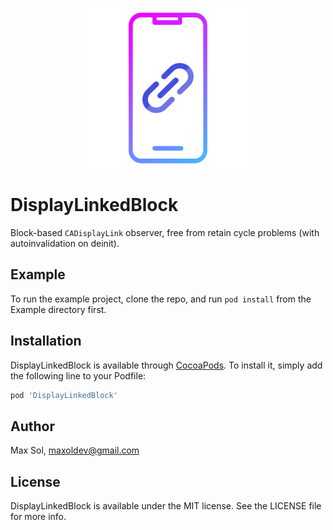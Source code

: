 <p align="center"><img src="icon.png" width=256 alt="icon"/></p>

# DisplayLinkedBlock

Block-based `CADisplayLink` observer, free from retain cycle problems (with autoinvalidation on deinit).

## Example

To run the example project, clone the repo, and run `pod install` from the Example directory first.

## Installation

DisplayLinkedBlock is available through [CocoaPods](https://cocoapods.org). To install
it, simply add the following line to your Podfile:

```ruby
pod 'DisplayLinkedBlock'
```

## Author

Max Sol, maxoldev@gmail.com

## License

DisplayLinkedBlock is available under the MIT license. See the LICENSE file for more info.
